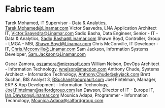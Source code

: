 # Fabric team

Tarek Mohamed, IT Supervisor - Data & Analytics, <Tarek.Mohamed@Linamar.com>
Victor Saavedra, LNA Application Architect IT, <Victor.Saavedra@Linamar.com>
Sadiq Basha, Data Engineer, Senior - IT - Data & Analytics, <Sadiq.Basha@Linamar.com>
Shawn Boyd, Controller, Group - LMGA - MBI, <Shawn.Boyd@Linamar.com>
Chris McConville, IT Developer - IT, <Chris.Mcconville@Linamar.com>
Sam Jackson, Information Systems Developer, <Sam.Jackson@Linamar.com>

Oscar Zamora, <oszamora@microsoft.com>
William Nelson, DevOps Architect -  Information Technology, <wnelson@macdon.com>
Anthony Chude, Systems Architect - Information Technology, <Anthony.Chude@skyjack.com>
Brett Suchan, BIS Analyst 3, <BSuchan@bourgault.com>
Joel Fintelman, Manager, ERP & App Development - Information Technology, <Joel.Fintelman@salfordgroup.com>
Ian Dawson, Director of IT - Europe IT, <Ian.Dawson@Linamar.com>
Mounica Adapa, Programmer - Information Technology, <Mounica.Adapa@salfordgroup.com>

